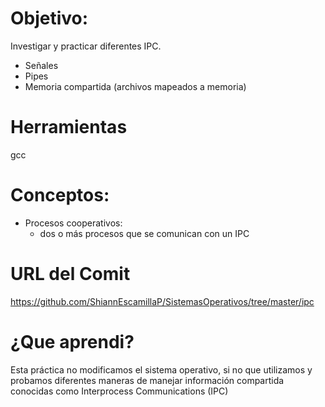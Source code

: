 # Objetivo:
Investigar y practicar diferentes IPC.
+ Señales
+ Pipes
+ Memoria compartida (archivos mapeados a memoria)

# Herramientas
gcc

# Conceptos:
+ Procesos cooperativos: 
  + dos o más procesos que se comunican con un IPC 
  
# URL del Comit 
https://github.com/ShiannEscamillaP/SistemasOperativos/tree/master/ipc

# ¿Que aprendi? 
Esta práctica no modificamos el sistema operativo, si no que utilizamos y probamos diferentes maneras de manejar información compartida conocidas como Interprocess Communications (IPC)   
